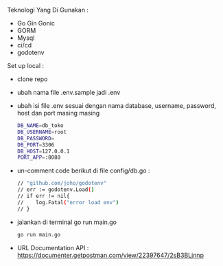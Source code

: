 Teknologi Yang Di Gunakan :

- Go Gin Gonic
- GORM
- Mysql
- ci/cd
- godotenv

Set up local :

- clone repo
- ubah nama file .env.sample jadi .env
- ubah isi file .env sesuai dengan nama database, username, password, host dan port masing masing
  ```bash
  DB_NAME=db_toko
  DB_USERNAME=root
  DB_PASSWORD=
  DB_PORT=3306
  DB_HOST=127.0.0.1
  PORT_APP=:8080
  ```
- un-comment code berikut di file config/db.go :
  ```bash
  // "github.com/joho/godotenv"
  // err := godotenv.Load()
  // if err != nil{
  // 	log.Fatal("error load env")
  // }
  ```
- jalankan di terminal go run main.go

  ```bash
  go run main.go

  ```

- URL Documentation API : https://documenter.getpostman.com/view/22397647/2sB3BLjnnp
